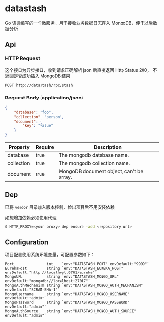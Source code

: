 # datastash

Go 语言编写的一个微服务，用于接收业务数据日志存入 MongoDB，便于以后数据分析

## Api

### HTTP Request

这个接口为异步接口，收到请求正确解析 json 后直接返回 Http Status 200， 不返回是否成功插入 MongoDB 结果

`POST http://datastash/rpc/stash`

### Request Body (application/json)

```json
{
	"database": "foo",
	"collection": "person",
	"document": {
		"key": "value"
	}
}
```

Property | Require | Description
--------- | ------- | -----------
database | true | The mongodb database name.
collection | true | The mongodb collection name.
document | true | MongoDB document object, can't be array.

## Dep

已将 `vendor` 目录加入版本控制，检出项目后不用安装依赖

如想增加依赖必须使用代理

```bash
$ HTTP_PROXY=<your proxy> dep ensure -add <repository url>
```

## Configuration

项目配置使用系统环境变量，可配置参数如下：

```
Port               int    `env:"DATASTASH_PORT" envDefault:"9999"`
EurekaHost         string `env:"DATASTASH_EUREKA_HOST" envDefault:"http://localhost:8761/eureka"`
MongoURL           string `env:"DATASTASH_MONGO_URL" envDefault:"mongodb://localhost:27017"`
MongoAuthMechanism string `env:"DATASTASH_MONGO_AUTH_MECHANISM" envDefault:"SCRAM-SHA-1"`
MongoUsername      string `env:"DATASTASH_MONGO_USERNAME" envDefault:"admin"`
MongoPassword      string `env:"DATASTASH_MONGO_PASSWORD" envDefault:"admin"`
MongoAuthSource    string `env:"DATASTASH_MONGO_AUTH_SOURCE" envDefault:"admin"`
```